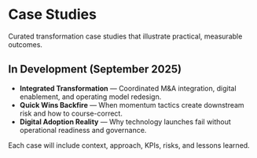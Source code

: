 # Case Studies

Curated transformation case studies that illustrate practical, measurable outcomes.

## In Development (September 2025)
- **Integrated Transformation** — Coordinated M&A integration, digital enablement, and operating model redesign.
- **Quick Wins Backfire** — When momentum tactics create downstream risk and how to course-correct.
- **Digital Adoption Reality** — Why technology launches fail without operational readiness and governance.

Each case will include context, approach, KPIs, risks, and lessons learned.
